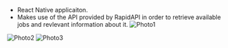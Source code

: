 - React Native applicaiton.
- Makes use of the API provided by RapidAPI in order to retrieve available jobs and revlevant information about it.
![Photo1](https://github.com/mihaihov/ReHireNative/assets/102878955/0a90768e-9cf2-4072-9b6b-f66a22c6743d)

![Photo2](https://github.com/mihaihov/ReHireNative/assets/102878955/e0b49a24-dd01-4d30-9b4a-5a939013155b)
![Photo3](https://github.com/mihaihov/ReHireNative/assets/102878955/f1371aed-9f44-4a91-92ef-4388cd0ddd30)
